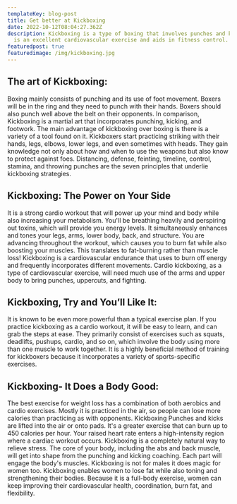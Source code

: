 ```yaml
---
templateKey: blog-post
title: Get better at Kickboxing
date: 2022-10-12T08:04:27.362Z
description: Kickboxing is a type of boxing that involves punches and kicks. It
  is an excellent cardiovascular exercise and aids in fitness control.
featuredpost: true
featuredimage: /img/kickboxing.jpg
---
```

## The art of Kickboxing:

Boxing mainly consists of punching and its use of foot movement. Boxers will be in the ring and they need to punch with their hands. Boxers should also punch well above the belt on their opponents. In comparison, Kickboxing is a martial art that incorporates punching, kicking, and footwork. The main advantage of kickboxing over boxing is there is a variety of a tool found on it. Kickboxers start practicing striking with their hands, legs, elbows, lower legs, and even sometimes with heads. They gain knowledge not only about how and when to use the weapons but also know to protect against foes. Distancing, defense, feinting, timeline, control, stamina, and throwing punches are the seven principles that underlie kickboxing strategies.

## Kickboxing: The Power on Your Side

It is a strong cardio workout that will power up your mind and body while also increasing your metabolism. You'll be breathing heavily and perspiring out toxins, which will provide you energy levels. It simultaneously enhances and tones your legs, arms, lower body, back, and structure. You are advancing throughout the workout, which causes you to burn fat while also boosting your muscles. This translates to fat-burning rather than muscle loss! Kickboxing is a cardiovascular endurance that uses to burn off energy and frequently incorporates different movements. Cardio kickboxing, as a type of cardiovascular exercise, will need much use of the arms and upper body to bring punches, uppercuts, and fighting.

## Kickboxing, Try and You’ll Like It:

It is known to be even more powerful than a typical exercise plan. If you practice kickboxing as a cardio workout, it will be easy to learn, and can grab the steps at ease. They primarily consist of exercises such as squats, deadlifts, pushups, cardio, and so on, which involve the body using more than one muscle to work together. It is a highly beneficial method of training for kickboxers because it incorporates a variety of sports-specific exercises.

## Kickboxing- It Does a Body Good:

The best exercise for weight loss has a combination of both aerobics and cardio exercises. Mostly it is practiced in the air, so people can lose more calories than practicing as with opponents. Kickboxing Punches and kicks are lifted into the air or onto pads. It's a greater exercise that can burn up to 450 calories per hour. Your raised heart rate enters a high-intensity region where a cardiac workout occurs. Kickboxing is a completely natural way to relieve stress. The core of your body, including the abs and back muscle, will get into shape from the punching and kicking coaching. Each part will engage the body's muscles. Kickboxing is not for males it does magic for women too. Kickboxing enables women to lose fat while also toning and strengthening their bodies. Because it is a full-body exercise, women can keep improving their cardiovascular health, coordination, burn fat, and flexibility.